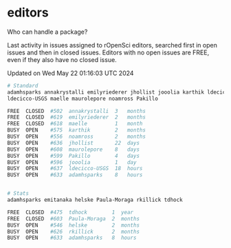 # editors

Who can handle a package?

Last activity in issues assigned to rOpenSci editors, searched first in open
issues and then in closed issues. Editors with no open issues are FREE, even if
they also have no closed issue.


Updated on Wed May 22 01:16:03 UTC 2024

```bash
# Standard
adamhsparks annakrystalli emilyriederer jhollist jooolia karthik ldecicco
ldecicco-USGS maelle maurolepore noamross Pakillo

FREE  CLOSED  #502  annakrystalli  3   months
FREE  CLOSED  #619  emilyriederer  2   months
FREE  CLOSED  #618  maelle         1   month
BUSY  OPEN    #575  karthik        2   months
BUSY  OPEN    #556  noamross       2   months
BUSY  OPEN    #636  jhollist       22  days
BUSY  OPEN    #608  maurolepore    8   days
BUSY  OPEN    #599  Pakillo        4   days
BUSY  OPEN    #596  jooolia        1   day
BUSY  OPEN    #637  ldecicco-USGS  18  hours
BUSY  OPEN    #633  adamhsparks    8   hours


# Stats
adamhsparks emitanaka helske Paula-Moraga rkillick tdhock

FREE  CLOSED  #475  tdhock        1  year
FREE  CLOSED  #603  Paula-Moraga  2  months
BUSY  OPEN    #546  helske        2  months
BUSY  OPEN    #626  rkillick      2  months
BUSY  OPEN    #633  adamhsparks   8  hours
```

